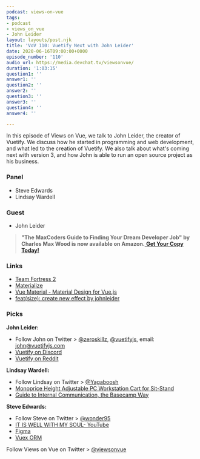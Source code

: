 ```yaml
---
podcast: views-on-vue
tags:
- podcast
- views_on_vue
- John Leider
layout: layouts/post.njk
title: 'VoV 110: Vuetify Next with John Leider'
date: 2020-06-16T09:00:00+0000
episode_number: '110'
audio_url: https://media.devchat.tv/viewsonvue/
duration: '1:03:15'
question1: ''
answer1: ''
question2: ''
answer2: ''
question3: ''
answer3: ''
question4: ''
answer4: ''

---
```

In this episode of Views on Vue, we talk to John Leider, the creator of Vuetify. We discuss how he started in programming and web development, and what led to the creation of Vuetify. We also talk about what's coming next with version 3, and how John is able to run an open source project as his business.

### **Panel**

* Steve Edwards
* Lindsay Wardell

### **Guest**

* John Leider

> **"The MaxCoders Guide to Finding Your Dream Developer Job" by Charles Max Wood is now available on Amazon.**[ **Get Your Copy Today!**](https://www.amazon.com/gp/product/B081MBL5C9/ref=as_li_ss_tl?ie=UTF8&linkCode=sl1&tag=devchattv-20&linkId=9d61363241636e2546ef46abba198746&language=en_US)

### **Links**

* [Team Fortress 2](https://www.teamfortress.com/)
* [Materialize](https://materializecss.com/)
* [Vue Material - Material Design for Vue.js](https://vuematerial.io/)
* [feat(size): create new effect by johnleider](https://github.com/vuetifyjs/vuetify/pull/10418)

### **Picks**

**John Leider:**

* Follow John on Twitter > [@zeroskillz](https://twitter.com/zeroskillz), [@vuetifyjs](https://twitter.com/vuetifyjs), email: john@vuetifyjs.com
* [Vuetify on Discord](https://discord.com/invite/s93b7Fv)
* [Vuetify on Reddit](https://www.reddit.com/r/vuetifyjs/)

**Lindsay Wardell:**

* Follow Lindsay on Twitter > [@Yagaboosh](https://twitter.com/Yagaboosh)
* [Monoprice Height Adjustable PC Workstation Cart for Sit-Stand](https://www.monoprice.com/product?p_id=15723)
* [Guide to Internal Communication, the Basecamp Way](https://basecamp.com/guides/how-we-communicate)

**Steve Edwards:**

* Follow Steve on Twitter > [@wonder95](https://twitter.com/wonder95)
* [IT IS WELL WITH MY SOUL- YouTube](https://www.youtube.com/watch?v=nDIJz6zzHNU)
* [Figma](https://www.figma.com/)
* [Vuex ORM](https://vuex-orm.org/)

Follow Views on Vue on Twitter > [@viewsonvue](https://twitter.com/viewsonvue)